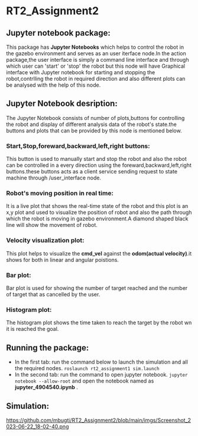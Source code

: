 # RT2_Assignment2
## Jupyter notebook package:
This package has **Jupyter Notebooks** which helps to control the robot in the gazebo environment and serves as an user iterface node.In the action package,the user interface is simply a command line interface and through which user can 'start' or 'stop' the robot but this node will have Graphical interface with Jupyter notebook for starting and stopping the robot,contrlling the robot in required direction and also different plots can be analysed with the help of this node.
## Jupyter Notebook desription:
The Jupyter Notebook consists of number of plots,buttons for controlling the robot and display of different analysis data of the robot's state.the buttons and plots that can be provided by this node is mentioned below.
### Start,Stop,foreward,backward,left,right buttons:
This button is used to manually start and stop the robot and also the robot can be controlled in a every direction using the foreward,backward,left,right buttons.these buttons acts as a client service sending request to state machine through /user_interface node.
### Robot's moving position in real time:
It is a live plot that shows the real-time state of the robot and this plot is an x,y plot and used to visualize the position of robot and also the path through which the robot is moving in gazebo environment.A diamond shaped black line will show the movement of robot.
### Velocity visualization plot:
This plot helps to visualize the **cmd_vel** against the **odom(actual velocity)**.it shows for both in linear and angular poistions.
### Bar plot:
Bar plot is used for showing the number of target reached and the number of target that as cancelled by the user.


### Histogram plot:
The histogram plot shows the time taken to reach the target by the robot wn it is reached the goal.
## Running the package:
- In the first tab:
run the command below to launch the simulation and all the required nodes.
```roslaunch rt2_assignment1 sim.launch```
- In the second tab:
run the command to open jupyter notebook.
```jupyter notebook --allow-root```
and open the notebook named as **jupyter_4904540.ipynb** .

## Simulation:
https://github.com/mbugti/RT2_Assignment2/blob/main/imgs/Screenshot_2023-06-22_18-02-40.png
